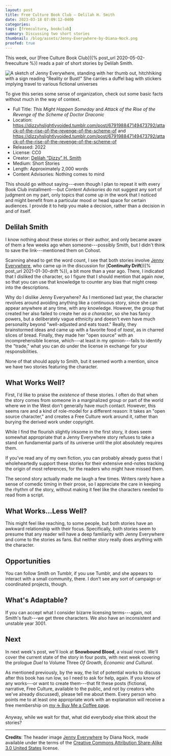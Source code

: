 ```yaml
---
layout: post
title: Free Culture Book Club — Delilah H. Smith
date: 2023-03-18 07:09:12-0400
categories:
tags: [freeculture, bookclub]
summary: Discussing two short stories
thumbnail: /blog/assets/Jenny-Everywhere-by-Diana-Nock.png
proofed: true
---
```


This week, our [Free Culture Book Club]({% post_url 2020-05-02-freeculture %}) reads a pair of short stories by Delilah Smith.

![A sketch of Jenny Everywhere, standing with her thumb out, hitchhiking with a sign reading "Reality or Bust!"  She carries a duffel bag with stickers implying travel to various fictional universes](/blog/assets/Jenny-Everywhere-by-Diana-Nock.png "I only recognize a couple of the references, so if you need that, fingers crossed that someone will fill us in, down in the comments...")

To give this series some sense of organization, check out some basic facts without much in the way of context.

 * Full Title:  *This Might Happen Someday* and *Attack of the Rise of the Revenge of the Scheme of Doctor Draconic*
 * Location:  <https://dizzyhslightlyvoided.tumblr.com/post/679198847149473792/attack-of-the-rise-of-the-revenge-of-the-scheme-of> and <https://dizzyhslightlyvoided.tumblr.com/post/679198847149473792/attack-of-the-rise-of-the-revenge-of-the-scheme-of>
 * Released:  2022
 * License:  CC0
 * Creator:  [Delilah “Dizzy” H. Smith](https://dizzyhslightlyvoided.tumblr.com/)
 * Medium:  Short Stories
 * Length:  Approximately 2,000 words
 * Content Advisories:  Nothing comes to mind

This should go without saying---even though I plan to repeat it with every Book Club installment---but *Content Advisories* do not suggest any sort of judgment on my part, only topics that come up in the work that I noticed and might benefit from a particular mood or head space for certain audiences.  I provide it to help you make a decision, rather than a decision in and of itself.

## Delilah Smith

I know nothing about these stories or their author, and only became aware of them a few weeks ago when someone---possibly Smith, but I didn't think to save the link---mentioned them on Cohost.

Scanning ahead to get the word count, I see that both stories involve [Jenny Everywhere](https://en.wikipedia.org/wiki/Jenny_Everywhere), who came up in the discussion for [**Continuity Drift**]({% post_url 2021-01-30-drift %}), a bit more than a year ago.  There, I indicated that I disliked the character, so I figure that I should mention that again *now*, so that you can use that knowledge to counter any bias that might creep into the descriptions.

Why do I dislike Jenny Everywhere?  As I mentioned last year, the character revolves around avoiding anything like a continuous story, since she can appear anywhere at any time, with any knowledge.  However, the group that created her also failed to create her *as a character*, so she has fancy powers, but a deliberately vague ethnicity and doesn't even have much personality beyond "well-adjusted and eats toast."  Really, they brainstormed ideas and came up with a favorite food of *toast*, as in charred slices of bread.  Finally, they made her "open source" with an incomprehensible license, which---at least in my opinion---fails to identify the "trade," what you can do under the license in exchange for your responsibilities.

None of that should apply to Smith, but it seemed worth a mention, since we have two stories featuring the character.

## What Works Well?

First, I'd like to praise the *existence* of these stories.  I often do that when the story comes from someone in a marginalized group or part of the world where we in the West don't generally have much contact.  However, this seems rare and a kind of role-model for a different reason:  It takes an "open source character," and creates a Free Culture work around it, rather than burying the derived work under copyright.

While I find the flourish slightly irksome in the first story, it does seem somewhat appropriate that a Jenny Everywhere story refuses to take a stand on fundamental parts of its universe until the plot absolutely requires them.

If you've read any of my own fiction, you can probably already guess that I wholeheartedly support these stories for their extensive end-notes tracking the origin of most references, for the readers who might have missed them.

The second story actually made me laugh a few times.  Writers rarely have a sense of comedic timing in their prose, so I appreciate the care in keeping the rhythm of the story, without making it feel like the characters needed to read from a script.

## What Works...Less Well?

This might feel like reaching, to some people, but both stories have an awkward relationship with their focus.  Specifically, both stories seem to presume that any reader will have a deep familiarity with Jenny Everywhere and come to the stories as fans.  But neither story really does anything with the character.

## Opportunities

You can follow Smith on Tumblr, if you use Tumblr, and she appears to interact with a small community, there.  I don't see any sort of campaign or coordinated projects, though.

## What's Adaptable?

If you can accept what I consider bizarre licensing terms---again, not Smith's fault---we get three characters.  We also have an inconsistent and unstable year 3001.

## Next

In next week's post, we'll look at **Snowbound Blood**, a visual novel.  We'll cover the current state of the story in four posts, with next week covering the prologue *Duel* to Volume Three *Of Growth, Economic and Cultural*.

As mentioned previously, by the way, the list of potential works to discuss after this book has run low, so I need to ask for help, again.  If you know of any works---or want to create them---that fit these posts (fictional, narrative, Free Culture, available to the public, and not by creators who we've already discussed), please tell me about them.  Every person who points me to at least one appropriate work with an explanation will receive a free membership on [my ☕ Buy Me a Coffee page](https://buymeacoffee.com/jcolag).

Anyway, while we wait for that, what did everybody else think about the stories?

* * *

**Credits**:  The header image [Jenny Everywhere](https://commons.wikimedia.org/w/index.php?curid=10709730) by Diana Nock, made available under the terms of the [Creative Commons Attribution Share-Alike 3.0 United States](https://creativecommons.org/licenses/by-sa/3.0/us/deed.en) license.
